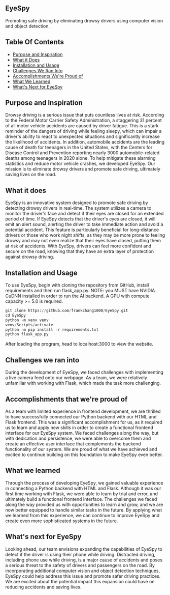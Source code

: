 ## **EyeSpy**
Promoting safe driving by eliminating drowsy drivers using computer vision and object detection.


## Table Of Contents

* [Purpose and Inspiration](#purpose-and-inspiration)
* [What it Does](#what-it-does)
* [Installation and Usage](#installation-and-usage)
* [Challenges We Ran Into](#challenges-we-ran-into)
* [Accomplishments We're Proud of](#accomplishments-we're-proud-of)
* [What We Learned](#what-we-learned)
* [What's Next for EyeSpy](#what's-next-for-eyespy)




## Purpose and Inspiration 
Drowsy driving is a serious issue that puts countless lives at risk. According to the Federal Motor Carrier Safety Administration, a staggering 31 percent of all motor vehicle accidents are caused by driver fatigue. This is a stark reminder of the dangers of driving while feeling sleepy, which can impair a driver's ability to react to unexpected situations and significantly increase the likelihood of accidents. In addition, automobile accidents are the leading cause of death for teenagers in the United States, with the Centers for Disease Control and Prevention reporting nearly 3000 automobile-related deaths among teenagers in 2020 alone. To help mitigate these alarming statistics and reduce motor vehicle crashes, we developed EyeSpy. Our mission is to eliminate drowsy drivers and promote safe driving, ultimately saving lives on the road.

## What it does

EyeSpy is an innovative system designed to promote safe driving by detecting drowsy drivers in real-time. The system utilizes a camera to monitor the driver's face and detect if their eyes are closed for an extended period of time. If EyeSpy detects that the driver's eyes are closed, it will emit an alert sound, alerting the driver to take immediate action and avoid a potential accident. This feature is particularly beneficial for long-distance drivers or those who work night shifts, as they may be more prone to feeling drowsy and may not even realize that their eyes have closed, putting them at risk of accidents. With EyeSpy, drivers can feel more confident and secure on the road, knowing that they have an extra layer of protection against drowsy driving.
## Installation and Usage

To use EyeSpy, begin with cloning the repository from GitHub, install requirements and then run flask_app.py. NOTE: you MUST have NVIDIA CuDNN installed in order to run the AI backend. A GPU with compute capacity >= 5.0 is required.

```python
git clone https://github.com/frankchang1000/EyeSpy.git
cd EyeSpy
python -m venv venv
venv/Scripts/activate
python -m pip install -r requirements.txt
python flask_app.py
```

After loading the program, head to localhost:3000 to view the website.

## Challenges we ran into

During the development of EyeSpy, we faced challenges with implementing a live camera feed onto our webpage. As a team, we were relatively unfamiliar with working with Flask, which made the task more challenging. 
## Accomplishments that we're proud of

As a team with limited experience in frontend development, we are thrilled to have successfully connected our Python backend with our HTML and Flask frontend. This was a significant accomplishment for us, as it required us to learn and apply new skills in order to create a functional frontend interface for our EyeSpy system. We faced challenges along the way, but with dedication and persistence, we were able to overcome them and create an effective user interface that complements the backend functionality of our system. We are proud of what we have achieved and excited to continue building on this foundation to make EyeSpy even better.

## What we learned

Through the process of developing EyeSpy, we gained valuable experience in connecting a Python backend with HTML and Flask. Although it was our first time working with Flask, we were able to learn by trial and error, and ultimately build a functional frontend interface. The challenges we faced along the way provided us with opportunities to learn and grow, and we are now better equipped to handle similar tasks in the future. By applying what we learned from this experience, we can continue to improve EyeSpy and create even more sophisticated systems in the future.

## What's next for EyeSpy
Looking ahead, our team envisions expanding the capabilities of EyeSpy to detect if the driver is using their phone while driving. Distracted driving, including phone use while driving, is a major cause of accidents and poses a serious threat to the safety of drivers and passengers on the road. By incorporating additional computer vision and object detection techniques, EyeSpy could help address this issue and promote safer driving practices. We are excited about the potential impact this expansion could have on reducing accidents and saving lives.


